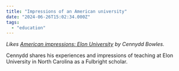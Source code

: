 ```yaml
---
title: "Impressions of an American university"
date: "2024-06-26T15:02:34.000Z"
tags: 
  - "education"
---
```


_Likes [American impressions: Elon University](https://cennydd.com/writing/american-impressions-elon-university) by Cennydd Bowles._

Cennydd shares his experiences and impressions of teaching at Elon University in North Carolina as a Fulbright scholar.

